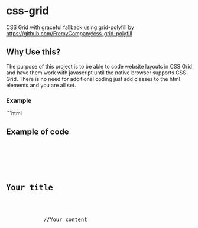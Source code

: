 # css-grid
CSS Grid with graceful fallback using grid-polyfill by https://github.com/FremyCompany/css-grid-polyfill

<h2>Why Use this?</h2>
The purpose of this project is to be able to code website layouts in CSS Grid and have them work with javascript until the native browser supports CSS Grid. There is no need for additional coding just add classes to the html elements and you are all set.
<h3>Example</h3>
```html
<h2>Example of code</h2>

<pre>
    <div class="container">
        <div class="block two first">
            <h2>Your title</h2>
            <div class="wrap">
            //Your content
            </div>
        </div>
    </div>
</pre>
```
